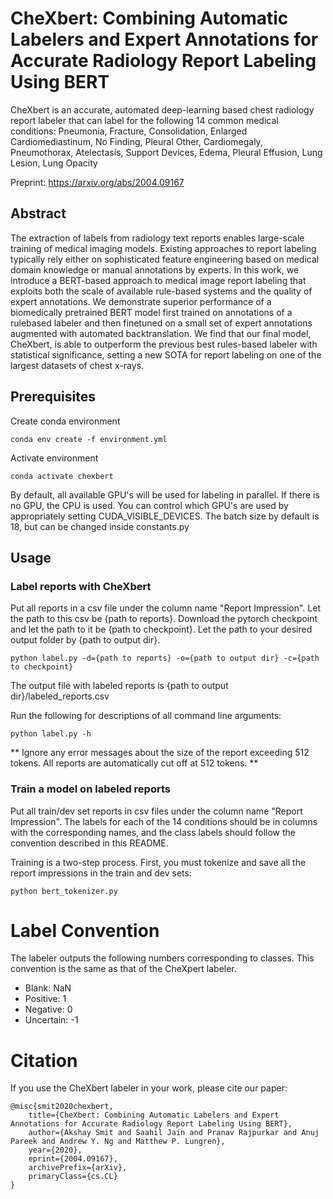 
# CheXbert: Combining Automatic Labelers and Expert Annotations for Accurate Radiology Report Labeling Using BERT

CheXbert is an accurate, automated deep-learning based chest radiology report labeler that can label for the following 14 common medical conditions: Pneumonia, Fracture, Consolidation, Enlarged Cardiomediastinum, No Finding, Pleural Other, Cardiomegaly, Pneumothorax, Atelectasis, Support Devices, Edema, Pleural Effusion, Lung Lesion, Lung Opacity

Preprint: https://arxiv.org/abs/2004.09167

## Abstract

The extraction of labels from radiology text reports enables large-scale training of medical imaging models. Existing approaches to report labeling typically rely either on sophisticated feature engineering based on medical domain knowledge or manual annotations by experts. In this work, we introduce a BERT-based approach to medical image report labeling that exploits both the scale of available rule-based systems and the quality of expert annotations. We demonstrate superior performance of a biomedically pretrained BERT model first trained on annotations of a rulebased labeler and then finetuned on a small set of expert annotations augmented with automated backtranslation. We find that our final model, CheXbert, is able to outperform the previous best rules-based labeler with statistical significance, setting a new SOTA for report labeling on one of the largest datasets of chest x-rays.

## Prerequisites 

Create conda environment

```
conda env create -f environment.yml
```

Activate environment

```
conda activate chexbert
```

By default, all available GPU's will be used for labeling in parallel. If there is no GPU, the CPU is used. You can control which GPU's are used by appropriately setting CUDA_VISIBLE_DEVICES. The batch size by default is 18, but can be changed inside constants.py

## Usage

### Label reports with CheXbert

Put all reports in a csv file under the column name "Report Impression". Let the path to this csv be {path to reports}. Download the pytorch checkpoint and let the path to it be {path to checkpoint}. Let the path to your desired output folder by {path to output dir}. 

```
python label.py -d={path to reports} -o={path to output dir} -c={path to checkpoint} 
```

The output file with labeled reports is {path to output dir}/labeled_reports.csv

Run the following for descriptions of all command line arguments:

```
python label.py -h
```

** Ignore any error messages about the size of the report exceeding 512 tokens. All reports are automatically cut off at 512 tokens. **

### Train a model on labeled reports

Put all train/dev set reports in csv files under the column name "Report Impression". The labels for each of the 14 conditions should be in columns with the corresponding names, and the class labels should follow the convention described in this README.

Training is a two-step process. First, you must tokenize and save all the report impressions in the train and dev sets:

```
python bert_tokenizer.py 
```

# Label Convention

The labeler outputs the following numbers corresponding to classes. This convention is the same as that of the CheXpert labeler.

- Blank: NaN
- Positive: 1
- Negative: 0
- Uncertain: -1

# Citation

If you use the CheXbert labeler in your work, please cite our paper:

```
@misc{smit2020chexbert,
	title={CheXbert: Combining Automatic Labelers and Expert Annotations for Accurate Radiology Report Labeling Using BERT},
	author={Akshay Smit and Saahil Jain and Pranav Rajpurkar and Anuj Pareek and Andrew Y. Ng and Matthew P. Lungren},
	year={2020},
	eprint={2004.09167},
	archivePrefix={arXiv},
	primaryClass={cs.CL}
}
```
